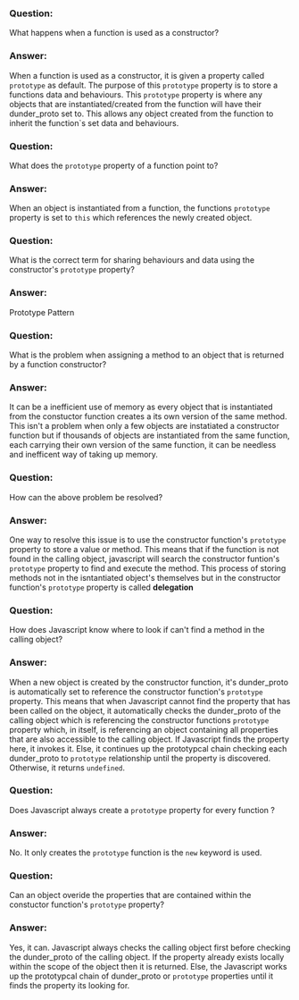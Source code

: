 ### Question:
What happens when a function is used as a constructor?

### Answer:
When a function is used as a constructor, it is given a property called `prototype` as default. The purpose of this `prototype` property is to store a functions data and behaviours. This `prototype` property is where any objects that are instantiated/created from the function will have their dunder_proto set to. This allows any object created from the function to inherit the function`s set data and behaviours.

### Question: 
What does the `prototype` property of a function point to?

### Answer:
When an object is instantiated from a function, the functions `prototype` property is set to `this` which references the newly created object. 

### Question:
What is the correct term for sharing behaviours and data using the constructor's `prototype` property?

### Answer:
Prototype Pattern

### Question:
What is the problem when assigning a method to an object that is returned by a function constructor? 

### Answer:
It can be a inefficient use of memory as every object that is instantiated from the constuctor function creates a its own version of the same method. This isn't a problem when only a few objects are instatiated a constructor function but if thousands of objects are instantiated from the same function, each carrying their own version of the same function, it can be needless and inefficent way of taking up memory. 


### Question:
How can the above problem be resolved? 

### Answer:
One way to resolve this issue is to use the constructor function's `prototype` property to store a value or method. This means that if the function is not found in the calling object, javascript will search the constructor funtion's `prototype` property to find and execute the method. This process of storing methods not in the isntantiated object's themselves but in the constructor function's `prototype` property is called **delegation** 


### Question: 
How does Javascript know where to look if can't find a method in the calling object? 

### Answer:
When a new object is created by the constructor function, it's dunder_proto is automatically set to reference the constructor function's `prototype` property. This means that when Javascript cannot find the property that has been called on the object, it automatically checks the dunder_proto of the calling object which is referencing the constructor functions `prototype` property which, in itself, is referencing an object containing all properties that are also accessible to the calling object. If Javascript finds the property here, it invokes it. Else, it continues up the prototypcal chain checking each dunder_proto to `prototype` relationship until the property is discovered. Otherwise, it returns `undefined`. 

### Question:
Does Javascript always create a `prototype` property for every function ?

### Answer:
No. It only creates the `prototype` function is the `new` keyword is used. 

### Question:
Can an object overide the properties that are contained within the constuctor function's `prototype` property?

### Answer:
Yes, it can. Javascript always checks the calling object first before checking the dunder_proto of the calling object. If the property already exists locally within the scope of the object then it is returned. Else, the Javascript works up the prototypcal chain of dunder_proto or `prototype` properties until it finds the property its looking for. 